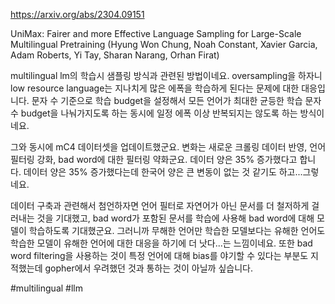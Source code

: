 https://arxiv.org/abs/2304.09151

UniMax: Fairer and more Effective Language Sampling for Large-Scale Multilingual Pretraining (Hyung Won Chung, Noah Constant, Xavier Garcia, Adam Roberts, Yi Tay, Sharan Narang, Orhan Firat)

multilingual lm의 학습시 샘플링 방식과 관련된 방법이네요. oversampling을 하자니 low resource language는 지나치게 많은 에폭을 학습하게 된다는 문제에 대한 대응입니다. 문자 수 기준으로 학습 budget을 설정해서 모든 언어가 최대한 균등한 학습 문자 수 budget을 나눠가지도록 하는 동시에 일정 에폭 이상 반복되지는 않도록 하는 방식이네요.

그와 동시에 mC4 데이터셋을 업데이트했군요. 변화는 새로운 크롤링 데이터 반영, 언어 필터링 강화, bad word에 대한 필터링 약화군요. 데이터 양은 35% 증가했다고 합니다. 데이터 양은 35% 증가했다는데 한국어 양은 큰 변동이 없는 것 같기도 하고...그렇네요.

데이터 구축과 관련해서 첨언하자면 언어 필터로 자연어가 아닌 문서를 더 철저하게 걸러내는 것을 기대했고, bad word가 포함된 문서를 학습에 사용해 bad word에 대해 모델이 학습하도록 기대했군요. 그러니까 무해한 언어만 학습한 모델보다는 유해한 언어도 학습한 모델이 유해한 언어에 대한 대응을 하기에 더 낫다...는 느낌이네요. 또한 bad word filtering을 사용하는 것이 특정 언어에 대해 bias를 야기할 수 있다는 부분도 지적했는데 gopher에서 우려했던 것과 통하는 것이 아닐까 싶습니다.

#multilingual #llm 